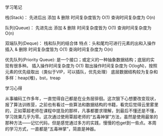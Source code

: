 学习笔记

栈(Stack)：
	先进后出
	添加 & 删除 时间复杂度皆为 O(1)
	查询时间复杂度为 O(n)

队列(Queue)：
	先进先出
	添加 & 删除 时间复杂度皆为 O(1)
	查询时间复杂度为 O(n)

双端队列(Deque)：
	栈和队列的结合体
	特点：头和尾均可进行元素的出和入操作
	插入 & 删除 时间复杂度皆为 O(1)
	查询时间复杂度为 O(n)

优先队列(Priority Queue):
	是一个接口；或定义的一种抽象数据结构；底层的实现有很多种。
	插入操作时间复杂度为 O(1)
	取出操作时间复杂度为 O(logN)，按照元素的优先级取出（类似于VIP，可以插队，优先处理）
	底层数据结构较为复杂和多样：heap(堆)，bst，treap



学习心得

从事编码工作多年，一直觉得自己都是在业务层徘徊。这次狠下心想要改变现状，报了算法训练营，之前也有看过一些算法和数据结构的书籍，看完后觉得云里雾里的，正如覃超老师在课程中提及的那样，凡事都要求理解，到最后不懂还是不懂，学习效果几乎为零。这次通过使用覃超老师的“五毒神掌”方法，虽然是使用最笨的那种方法——记忆代码，但是感觉通过多方的实践，慢慢的也get到一些点。本周的学习方式，一直都是“五毒神掌”，简直是神器。
